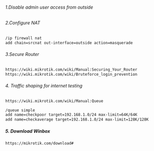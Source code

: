 ###### 1.Disable admin user access from outside

###### 2.Configure NAT
```bash
/ip firewall nat
add chain=srcnat out-interface=outside action=masquerade
```

###### 3.Secure Router
```html
https://wiki.mikrotik.com/wiki/Manual:Securing_Your_Router
https://wiki.mikrotik.com/wiki/Bruteforce_login_prevention
```
###### 4. Traffic shaping for internet testing
```html
https://wiki.mikrotik.com/wiki/Manual:Queue
```
```bash
/queue simple 
add name=checkpoor target=192.168.1.0/24 max-limit=64K/64K 
add name=checkaverage target=192.168.1.0/24 max-limit=128K/128K 
```
##### 5. Download Winbox
```html
https://mikrotik.com/download#
```
